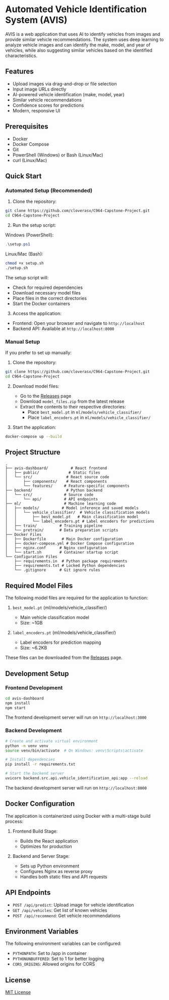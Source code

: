 # Automated Vehicle Identification System (AVIS)

AVIS is a web application that uses AI to identify vehicles from images and provide similar vehicle recommendations. The system uses deep learning to analyze vehicle images and can identify the make, model, and year of vehicles, while also suggesting similar vehicles based on the identified characteristics.

## Features

- Upload images via drag-and-drop or file selection
- Input image URLs directly
- AI-powered vehicle identification (make, model, year)
- Similar vehicle recommendations
- Confidence scores for predictions
- Modern, responsive UI

## Prerequisites

- Docker
- Docker Compose
- Git
- PowerShell (Windows) or Bash (Linux/Mac)
- curl (Linux/Mac)

## Quick Start

### Automated Setup (Recommended)

1. Clone the repository:
```bash
git clone https://github.com/cloverasx/C964-Capstone-Project.git
cd C964-Capstone-Project
```

2. Run the setup script:

Windows (PowerShell):
```powershell
.\setup.ps1
```

Linux/Mac (Bash):
```bash
chmod +x setup.sh
./setup.sh
```

The setup script will:
- Check for required dependencies
- Download necessary model files
- Place files in the correct directories
- Start the Docker containers

3. Access the application:
- Frontend: Open your browser and navigate to `http://localhost`
- Backend API: Available at `http://localhost:8000`

### Manual Setup

If you prefer to set up manually:

1. Clone the repository:
```bash
git clone https://github.com/cloverasx/C964-Capstone-Project.git
cd C964-Capstone-Project
```

2. Download model files:
   - Go to the [Releases](https://github.com/cloverasx/C964-Capstone-Project/releases) page
   - Download `model_files.zip` from the latest release
   - Extract the contents to their respective directories:
     - Place `best_model.pt` in `ml/models/vehicle_classifier/`
     - Place `label_encoders.pt` in `ml/models/vehicle_classifier/`

3. Start the application:
```bash
docker-compose up --build
```

## Project Structure

```
.
├── avis-dashboard/          # React frontend
│   ├── public/             # Static files
│   └── src/               # React source code
│       ├── components/    # React components
│       └── features/     # Feature-specific components
├── backend/               # Python backend
│   └── src/              # Source code
│       └── api/          # API endpoints
├── ml/                   # Machine learning code
│   ├── models/          # Model inference and saved models
│   │   └── vehicle_classifier/  # Vehicle classification models
│   │       ├── best_model.pt   # Main classification model
│   │       └── label_encoders.pt # Label encoders for predictions
│   ├── train/          # Training pipeline
│   └── pretrain/       # Data preparation scripts
├── Docker Files
│   ├── Dockerfile       # Main Docker configuration
│   ├── docker-compose.yml # Docker Compose configuration
│   ├── nginx.conf      # Nginx configuration
│   └── start.sh        # Container startup script
└── Configuration Files
    ├── requirements.in  # Python package requirements
    ├── requirements.txt # Locked Python dependencies
    └── .gitignore      # Git ignore rules
```

## Required Model Files

The following model files are required for the application to function:

1. `best_model.pt` (ml/models/vehicle_classifier/)
   - Main vehicle classification model
   - Size: ~1GB

2. `label_encoders.pt` (ml/models/vehicle_classifier/)
   - Label encoders for prediction mapping
   - Size: ~6.2KB

These files can be downloaded from the [Releases](https://github.com/cloverasx/C964-Capstone-Project/releases) page.

## Development Setup

### Frontend Development
```bash
cd avis-dashboard
npm install
npm start
```
The frontend development server will run on `http://localhost:3000`

### Backend Development
```bash
# Create and activate virtual environment
python -m venv venv
source venv/bin/activate  # On Windows: venv\Scripts\activate

# Install dependencies
pip install -r requirements.txt

# Start the backend server
uvicorn backend.src.api.vehicle_identification_api:app --reload
```
The backend development server will run on `http://localhost:8000`

## Docker Configuration

The application is containerized using Docker with a multi-stage build process:

1. Frontend Build Stage:
   - Builds the React application
   - Optimizes for production

2. Backend and Server Stage:
   - Sets up Python environment
   - Configures Nginx as reverse proxy
   - Handles both static files and API requests

## API Endpoints

- `POST /api/predict`: Upload image for vehicle identification
- `GET /api/vehicles`: Get list of known vehicles
- `POST /api/recommend`: Get vehicle recommendations

## Environment Variables

The following environment variables can be configured:
- `PYTHONPATH`: Set to /app in container
- `PYTHONUNBUFFERED`: Set to 1 for better logging
- `CORS_ORIGINS`: Allowed origins for CORS

## License

[MIT License](LICENSE) 